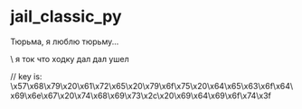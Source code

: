 # jail_classic_py
Тюрьма, я люблю тюрьму...


\\ я ток что ходку дал дал ушел

// key is: \x57\x68\x79\x20\x61\x72\x65\x20\x79\x6f\x75\x20\x64\x65\x63\x6f\x64\x69\x6e\x67\x20\x74\x68\x69\x73\x2c\x20\x69\x64\x69\x6f\x74\x3f 
